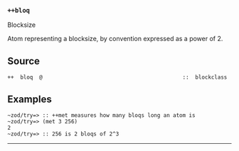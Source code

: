 ### `++bloq`

Blocksize

Atom representing a blocksize, by convention expressed as a power of 2.

Source
------

    ++  bloq  @                                            ::  blockclass

Examples
--------

    ~zod/try=> :: ++met measures how many bloqs long an atom is
    ~zod/try=> (met 3 256)
    2
    ~zod/try=> :: 256 is 2 bloqs of 2^3


***
